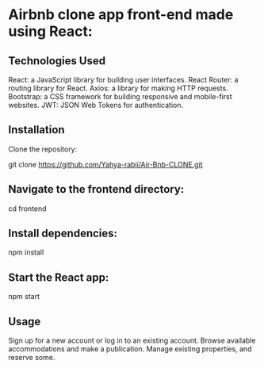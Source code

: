 # Airbnb clone app front-end made using React:

## Technologies Used

  React: a JavaScript library for building user interfaces.
  React Router: a routing library for React.
  Axios: a library for making HTTP requests.
  Bootstrap: a CSS framework for building responsive and mobile-first websites.
  JWT: JSON Web Tokens for authentication.

## Installation

Clone the repository:

  git clone https://github.com/Yahya-rabii/Air-Bnb-CLONE.git

## Navigate to the frontend directory:

  cd frontend

## Install dependencies:

  npm install

## Start the React app:

  npm start

## Usage

Sign up for a new account or log in to an existing account.
Browse available accommodations and make a publication.
Manage existing properties, and reserve some.
